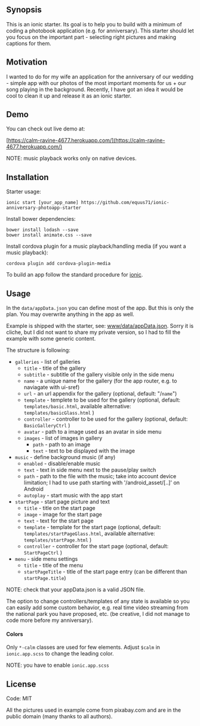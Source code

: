 ## Synopsis

This is an ionic starter. Its goal is to help you to build with a minimum of coding a photobook application (e.g. for anniversary). This starter should let you focus on the important part - selecting right pictures and making captions for them.

## Motivation

I wanted to do for my wife an application for the anniversary of our wedding - simple app with our photos of the most important moments for us + our song playing in the background.
Recently, I have got an idea it would be cool to clean it up and release it as an ionic starter.

## Demo

You can check out live demo at:

[https://calm-ravine-4677.herokuapp.com/](https://calm-ravine-4677.herokuapp.com/)

NOTE: music playback works only on native devices.

## Installation

Starter usage:

```
ionic start [your_app_name] https://github.com/equus71/ionic-anniversary-photoapp-starter
```

Install bower dependencies:

```
bower install lodash --save
bower install animate.css --save
```

Install cordova plugin for a music playback/handling media (if you want a music playback):

```
cordova plugin add cordova-plugin-media
```

To build an app follow the standard procedure for [ionic](http://ionicframework.com/docs/guide/publishing.html).

## Usage

In the `data/appData.json` you can define most of the app.
But this is only the plan. You may overwrite anything in the app as well.

Example is shipped with the starter, see: [www/data/appData.json](https://github.com/equus71/ionic-anniversary-photoapp-starter/blob/master/data/appData.json).
Sorry it is cliche, but I did not want to share my private version, so I had to fill the example with some generic content.

The structure is following:
* `galleries` - list of galleries
  * `title` - title of the gallery
  * `subtitle` - subtitle of the gallery visible only in the side menu
  * `name` - a unique name for the gallery (for the app router, e.g. to naviagate with ui-sref)
  * `url` - an url appendix for the gallery (optional, default: "/`name`")
  * `template` - templete to be used for the gallery (optional, default: `templates/basic.html`, available alternative: `templates/basicGlass.html` )
  * `controller` - controller to be used for the gallery (optional, default: `BasicGalleryCtrl` )
  * `avatar` - path to a image used as an avatar in side menu
  * `images` - list of images in gallery
    * `path` - path to an image
    * `text` - text to be displayed with the image
* `music` - define background music (if any)
  * `enabled` - disable/enable music
  * `text` - text in side menu next to the pause/play switch
  * `path` - path to the file with the music; take into account device limitation; I had to use path starting with '/android_asset/[..]' on Android
  * `autoplay` - start music with the app start
* `startPage` - start page picture and text
  * `title` - title on the start page
  * `image` - image for the start page
  * `text` - text for the start page
  * `template` - template for the start page (optional, default: `templates/startPageGlass.html`, available alternative: `templates/startPage.html` )
  * `controller` - controller for the start page (optional, default: `StartPageCtrl` )
* `menu` - side menu settings
  * `title` - title of the menu
  * `startPageTitle` - title of the start page entry (can be different than `startPage.title`)

NOTE: check that your appData.json is a valid JSON file.

The option to change controllers/templates of any state is available so you can easily add some custom behavior, e.g. real time video streaming from the national park you have proposed, etc. (be creative, I did not manage to code more before my anniversary).

#### Colors
Only `*-calm` classes are used for few elements.
Adjust `$calm` in `ionic.app.scss` to change the leading color.

NOTE: you have to enable `ionic.app.scss`

## License

Code: MIT

All the pictures used in example come from pixabay.com and are in the public domain (many thanks to all authors).
